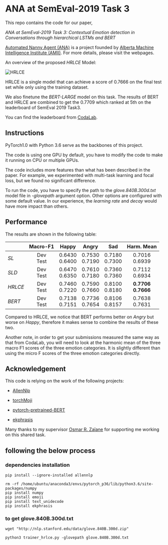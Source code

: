 # ANA at SemEval-2019 Task 3 

This repo contains the code for our paper,
 
 *ANA at SemEval-2019 Task 3: Contextual Emotion detection in Conversations through hierarchical LSTMs and BERT*

[Automated Nanny Agent (ANA)](https://www.amii.ca/ana-automated-nanny-agent/) is a project founded by [Alberta Machine Intelligence Institute (AMII)](https://www.amii.ca/). For more details, please visit the webpages.

An overview of the proposed *HRLCE* Model:

![HRLCE](img/hred.jpg )


HRLCE is a single model that can achieve a score of 0.7666 on the final test set while only using the training dataset. 

We also finetune the *BERT-LARGE* model on this task. The results of BERT and HRLCE are combined to get the 0.7709 which ranked at 5th on the leaderboard of SemEval 2019 Task3. 

You can find the leaderboard from [CodaLab](https://competitions.codalab.org/competitions/19790#learn_the_details-data-set-format).
 
## Instructions
PyTorch1.0 with Python 3.6 serve as the backbones of this project.

The code is using one GPU by default, you have to modify the code to make it running on CPU or multiple GPUs.

The code includes more features than what has been described in the paper. For example, we experimented with multi-task learning and focal loss, but we found no significant difference.

To run the code, you have to specify the path to the *glove.840B.300d.txt* model file in *-glovepath* argument option. Other options are configured with some default value. 
In our experience, the *learning rate* and *decay* would have more impact than others.

## Performance
The results are shown in the following table:

|        | Macro-F1 |   Happy  |   Angry  |    Sad   | Harm. Mean  |
| ------ | :------: | :------: | :------: | :------: | :---------: |
| *SL*   |   Dev  <br/>  Test  |  0.6430  <br/>  0.6400  |  0.7530 <br/>  0.7190 |  0.7180  <br/> 0.7300  |  0.7016  <br/> 0.6939    |
| *SLD*   |   Dev  <br/>  Test  |  0.6470  <br/>  0.6350  |  0.7610 <br/>  0.7180 |  0.7360  <br/> 0.7360  |  0.7112  <br/> 0.6934    |
| *HRLCE*   |   Dev  <br/>  Test  |  0.7460  <br/>  0.7220  |  0.7590 <br/>  0.7660 |  0.8100  <br/> 0.8180  |  **0.7706**  <br/> **0.7666**    |
| *BERT*   |   Dev  <br/>  Test  |  0.7138  <br/>  0.7151  |  0.7736 <br/>  0.7654 |  0.8106  <br/> 0.8157  |  0.7638  <br/> 0.7631    |


Compared to HRLCE, we notice that BERT performs better on *Angry* but worse on *Happy*, therefore it makes sense to combine the results of these two. 

Another note, in order to get your submissions measured the same way as that from CodaLab, you will need to look at the harmonic mean of the three macro F1 scores of the three emotion categories. 
It is slightly different than using the micro F scores of the three emotion categories directly. 


## Acknowledgement
This code is relying on the work of the following projects:

* [AllenNlp](https://github.com/allenai/allennlp)

* [torchMoji](https://github.com/huggingface/torchMoji)

* [pytorch-pretrained-BERT](https://github.com/huggingface/pytorch-pretrained-BERT)

* [ekphrasis](https://github.com/cbaziotis/ekphrasis)

Many thanks to my supervisor [Osmar R. Zaïane](http://webdocs.cs.ualberta.ca/~zaiane/) for supporting me working on this shared task. 



## following the below process
### dependencies installation
```
pip install --ignore-installed allennlp

rm -rf /home/ubuntu/anaconda3/envs/pytorch_p36/lib/python3.6/site-packages/numpy
pip install numpy
pip install emoji
pip install text_unidecode
pip install ekphrasis
```

### to get glove.840B.300d.txt
```
wget "http://nlp.stanford.edu/data/glove.840B.300d.zip"

```

```
python3 trainer_hrlce.py -glovepath glove.840B.300d.txt
```
